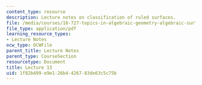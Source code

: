 ```yaml
---
content_type: resource
description: Lecture notes on classification of ruled surfaces.
file: /media/courses/18-727-topics-in-algebraic-geometry-algebraic-surfaces-spring-2008/1f82b499e9e126b4426783de63c5c75b_lect13.pdf
file_type: application/pdf
learning_resource_types:
- Lecture Notes
ocw_type: OCWFile
parent_title: Lecture Notes
parent_type: CourseSection
resourcetype: Document
title: Lecture 13
uid: 1f82b499-e9e1-26b4-4267-83de63c5c75b
---
```

